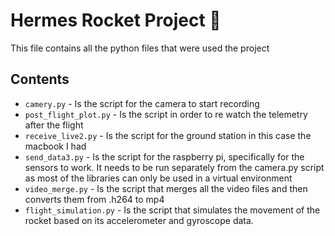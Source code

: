 # Hermes Rocket Project 🚀

This file contains all the python files that were used the project

## Contents

- `camery.py` - Is the script for the camera to start recording
- `post_flight_plot.py` - Is the script in order to re watch the telemetry after the flight
- `receive_live2.py` - Is the script for the ground station in this case the macbook I had 
- `send_data3.py` - Is the script for the raspberry pi, specifically for the sensors to work. It needs to be run separately from the camera.py script as most of the libraries can only be used in a virtual environment
- `video_merge.py` - Is the script that merges all the video files and then converts them from .h264 to mp4 
- `flight_simulation.py` - Is the script that simulates the movement of the rocket based on its accelerometer and gyroscope data.
